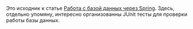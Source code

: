 Это исходник к статье <a href="http://dev-blogs.com/simple-spring-database/">Работа с базой данных через Spring</a>.
Здесь, отдельно упомяну, интересно организованны JUnit тесты для проверки работы базы данных.

